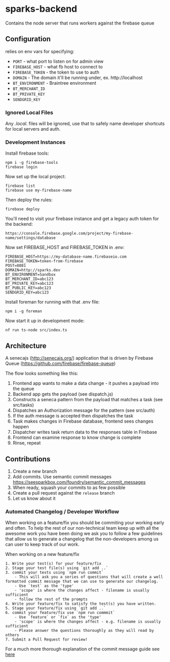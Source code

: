 # sparks-backend

Contains the node server that runs workers against the firebase queue

## Configuration

relies on env vars for specifying:

* `PORT` - what port to listen on for admin view
* `FIREBASE_HOST` - what fb host to connect to
* `FIREBASE_TOKEN` - the token to use to auth
* `DOMAIN` - The domain it'll be running under, ex. http://localhost
* `BT_ENVIRONMENT` - Braintree environment
* `BT_MERCHANT_ID`
* `BT_PRIVATE_KEY`
* `SENDGRID_KEY`

### Ignored Local Files

Any *.local.* files will be ignored, use that to safely name developer shortcuts for local servers and auth.

### Development Instances

Install firebase tools:

```
npm i -g firebase-tools
firebase login
```

Now set up the local project:

```
firebase list
firebase use my-firebase-name
```

Then deploy the rules:

```
firebase deploy
```

You'll need to visit your firebase instance and get a legacy auth token for the backend:

```
https://console.firebase.google.com/project/my-firebase-name/settings/database
```

Now set FIREBASE_HOST and FIREBASE_TOKEN in .env:

```
FIREBASE_HOST=https://my-database-name.firebaseio.com
FIREBASE_TOKEN=token-from-firebase
POST=8081
DOMAIN=http://sparks.dev
BT_ENVIRONMENT=Sandbox
BT_MERCHANT_ID=abc123
BT_PRIVATE_KEY=abc123
BT_PUBLIC_KEY=abc123
SENDGRID_KEY=abc123
```

Install foreman for running with that .env file:

```
npm i -g foreman
```

Now start it up in development mode:

```
nf run ts-node src/index.ts
```

## Architecture

A senecajs (http://senecajs.org/) application that is driven by Firebase Queue
(https://github.com/firebase/firebase-queue)

The flow looks something like this:

1. Frontend app wants to make a data change - it pushes a payload into the queue
2. Backend app gets the payload (see dispatch.js)
3. Constructs a seneca pattern from the payload that matches a task (see src/tasks)
4. Dispatches an Authorization message for the pattern (see src/auth)
5. If the auth message is accepted then dispatches the task
6. Task makes changes in Firebase database, frontend sees changes happen
7. Dispatcher writes task return data to the responses table in Firebase
8. Frontend can examine response to know change is complete
9. Rinse, repeat

## Contributions

1. Create a new branch
2. Add commits. Use semantic commit messages https://seesparkbox.com/foundry/semantic_commit_messages
3. When ready, squash your commits to as few possible
4. Create a pull request against the `release` branch
5. Let us know about it

### Automated Changelog / Developer Workflow

When working on a feature/fix you should be commiting your working early and often.
To help the rest of our non-technical team keep up with all the awesome work you have been doing we ask you to 
follow a few guidelines that allow us to generate a changelog that the non-developers among us can user to keep track of our work.

When working on a new feature/fix 

    1. Write your test(s) for your feature/fix 
    2. Stage your test file(s) using `git add ..`
    3. commit your tests using `npm run commit`
        - This will ask you a series of questions that will create a well formatted commit message that we can use to generate our changelog.
        - Use `test` as the 'type'
        - 'scope' is where the changes affect - filename is usually sufficient
        - follow the rest of the prompts
    4. Write your feature/fix to satisfy the test(s) you have written.
    5. Stage your feature/fix using `git add ..`
    6. commit your feature/fix use `npm run commmit`
        - Use `feature` or `fix` as the 'type'
        - 'scope' is where the changes affect - e.g. filename is usually sufficient
        - Please answer the questions thoroughly as they will read by others
    7. Submit a Pull Request for review!
    
For a much more thorough explanation of the commit message guide see [here](https://docs.google.com/document/d/1QrDFcIiPjSLDn3EL15IJygNPiHORgU1_OOAqWjiDU5Y/edit#)
